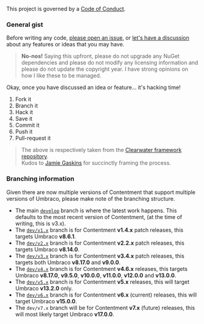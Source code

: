 This project is governed by a [Code of Conduct](CODE_OF_CONDUCT.md).

### General gist

Before writing any code, [please open an issue](https://github.com/leekelleher/umbraco-contentment/issues), or [let's have a discussion](https://github.com/leekelleher/umbraco-contentment/discussions) about any features or ideas that you may have.

> **No-nos!** Saying this upfront, please do not upgrade any NuGet dependencies and please do not modify any licensing information and please do not update the copyright year.
> I have strong opinions on how I like these to be managed.

Okay, once you have discussed an idea or feature... it's hacking time!

1. Fork it
2. Branch it
3. Hack it
4. Save it
5. Commit it
6. Push it
7. Pull-request it

> The above is respectively taken from the [Clearwater framework repository](https://github.com/clearwater-rb/clearwater/blob/master/README.md#contributing).<br>
> Kudos to [Jamie Gaskins](https://github.com/jgaskins) for succinctly framing the process.


### Branching information

Given there are now multiple versions of Contentment that support multiple versions of Umbraco, please make note of the branching structure.

- The main [`develop`](https://github.com/leekelleher/umbraco-contentment/tree/develop) branch is where the latest work happens. This defaults to the most recent version of Contentment, (at the time of writing, this is v3.x).
- The [`dev/v1.x`](https://github.com/leekelleher/umbraco-contentment/tree/dev/v1.x) branch is for Contentment **v1.4.x** patch releases, this targets Umbraco **v8.6.1**.
- The [`dev/v2.x`](https://github.com/leekelleher/umbraco-contentment/tree/dev/v2.x) branch is for Contentment **v2.2.x** patch releases, this targets Umbraco **v8.14.0**.
- The [`dev/v3.x`](https://github.com/leekelleher/umbraco-contentment/tree/dev/v3.x) branch is for Contentment **v3.4.x** patch releases, this targets both Umbraco **v8.17.0** and **v9.0.0**.
- The [`dev/v4.x`](https://github.com/leekelleher/umbraco-contentment/tree/dev/v4.x) branch is for Contentment **v4.6.x** releases, this targets Umbraco **v8.17.0**, **v9.5.0**, **v10.0.0**, **v11.0.0**, **v12.0.0** and **v13.0.0**.
- The [`dev/v5.x`](https://github.com/leekelleher/umbraco-contentment/tree/dev/v5.x) branch is for Contentment **v5.x** releases, this will target Umbraco **v13.2.0** only.
- The [`dev/v6.x`](https://github.com/leekelleher/umbraco-contentment/tree/dev/v6.x) branch is for Contentment **v6.x** (current) releases, this will target Umbraco **v15.0.0**.
- The `dev/v7.x` branch will be for Contentment **v7.x** (future) releases, this will most likely target Umbraco **v17.0.0**.
